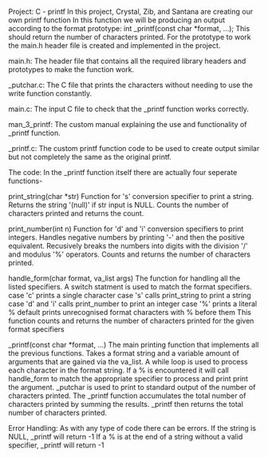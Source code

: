 Project: C - printf
In this project, Crystal, Zib, and Santana are creating our own printf function
In this function we will be producing an output according to the format prototype: int _printf(const char *format, ...);
This should return the number of characters printed.
For the prototype to work the main.h header file is created and implemented in the project.

main.h:
The header file that contains all the required library headers and prototypes to make the function work.

_putchar.c:
The C file that prints the characters without needing to use the write function constantly.

main.c:
The input C file to check that the _printf function works correctly.

man_3_printf:
The custom manual explaining the use and functionality of _printf function.

_printf.c:
The custom printf function code to be used to create output similar but not completely the same as the original printf.

The code:
In the _printf function itself there are actually four seperate functions-

print_string(char *str)
Function for 's' conversion specifier to print a string.
Returns the string '(null)' if str input is NULL.
Counts the number of characters printed and returns the count.

print_number(int n)
Function for 'd' and 'i' conversion specifiers to print integers.
Handles negative numbers by printing '-' and then the positive equivalent.
Recusively breaks the numbers into digits with the division '/' and modulus '%' operators.
Counts and returns the number of characters printed.

handle_form(char format, va_list args)
The function for handling all the listed specifiers.
A switch statment is used to match the format specifiers.
case 'c' prints a single character
case 's' calls print_string to print a string
case 'd'  and 'i' calls print_number to print an integer
case '%' prints a literal %
default prints unrecognised format characters with % before them
This function counts and returns the number of characters printed for the given format specifiers

_printf(const char *format, ...)
The main printing function that implements all the previous functions.
Takes a format string and a variable amount of arguments that are gained via the va_list.
A while loop is used to process each character in the format string.
If a % is encountered it will call handle_form to match the appropriate specifier to process and print print the argument.
_putchar is used to print to standard output of the number of characters printed.
The _printf function accumulates the total number of characters printed by summing the results.
_printf then returns the total number of characters printed.

Error Handling:
As with any type of code there can be errors.
If the string is NULL, _printf will return -1
If a % is at the end of a string without a valid specifier, _printf will return -1
